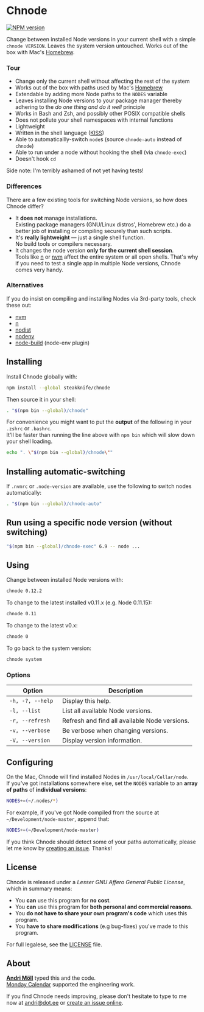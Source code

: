 Chnode
=========
[![NPM version][npm-badge]](http://badge.fury.io/js/chnode)

[npm-badge]: https://badge.fury.io/js/chnode.png

Change between installed Node versions in your current shell with a simple
`chnode VERSION`. Leaves the system version untouched. Works out of the box with
Mac's [Homebrew][homebrew].

[homebrew]: https://github.com/Homebrew/homebrew

### Tour
- Change only the current shell without affecting the rest of the system
- Works out of the box with paths used by Mac's [Homebrew][homebrew]
- Extendable by adding more Node paths to the `NODES` variable
- Leaves installing Node versions to your package manager thereby adhering to
  the *do one thing and do it well* principle
- Works in Bash and Zsh, and possibly other POSIX compatible shells
- Does not pollute your shell namespaces with internal functions
- Lightweight
- Written in the shell language ([KISS][kiss])
- Able to automaticallly-switch `node`s (source `chnode-auto` instead of `chnode`)
- Able to run under a node without hooking the shell (via `chnode-exec`)
- Doesn't hook `cd`

Side note: I'm terribly ashamed of not yet having tests!

[kiss]: https://en.wikipedia.org/wiki/Keep_it_simple_stupid

### Differences
There are a few existing tools for switching Node versions, so how does
Chnode differ?
- It **does not** manage installations.  
  Existing package managers (GNU/Linux distros', Homebrew etc.) do a better job
  of installing or compiling securely than such scripts.
- It's **really lightweight** — just a single shell function.  
  No build tools or compilers necessary.
- It changes the node version **only for the current shell session**.  
  Tools like [n][n] or [nvm][nvm] affect the entire system or all open shells.
  That's why if you need to test a single app in multiple Node versions,
  Chnode comes very handy.

### Alternatives
If you do insist on compiling and installing Nodes via 3rd-party tools, check
these out:
- [nvm][nvm]
- [n][n]
- [nodist][nodist]
- [nodenv][nodenv]
- [node-build][node-build] (node-env plugin)

[nvm]: https://github.com/brianloveswords/nvm
[n]: https://github.com/visionmedia/n
[nodist]: https://github.com/marcelklehr/nodist
[nodenv]: https://github.com/nodenv/nodenv
[node-build]: https://github.com/nodenv/node-build


Installing
----------
Install Chnode globally with:
```sh
npm install --global steakknife/chnode
```

Then source it in your shell:
```sh
. "$(npm bin --global)/chnode"
```

For convenience you might want to put the **output** of the following in your
`.zshrc` or `.bashrc`.  
It'll be faster than running the line above with `npm bin` which will slow down
your shell loading.
```sh
echo ". \"$(npm bin --global)/chnode\""
```

Installing automatic-switching
------------------------------
If `.nvmrc` or `.node-version` are available, use the following to switch nodes automatically:

```sh
. "$(npm bin --global)/chnode-auto"
```

Run using a specific node version (without switching)
---------------------------------------------------------
```sh
"$(npm bin --global)/chnode-exec" 6.9 -- node ...
```

Using
-----
Change between installed Node versions with:
```sh
chnode 0.12.2
```

To change to the latest installed v0.11.x (e.g. Node 0.11.15):
```sh
chnode 0.11
```

To change to the latest v0.x:
```sh
chnode 0
```

To go back to the system version:
```sh
chnode system
```

### Options
Option           | Description
-----------------|------------
`-h, -?, --help `| Display this help.
`-l, --list     `| List all available Node versions.
`-r, --refresh  `| Refresh and find all available Node versions.
`-v, --verbose  `| Be verbose when changing versions.
`-V, --version  `| Display version information.


Configuring
-----------
On the Mac, Chnode will find installed Nodes in `/usr/local/Cellar/node`.  
If you've got installations somewhere else, set the `NODES` variable to an
**array of paths** of **individual versions**:
```sh
NODES+=(~/.nodes/*)
```

For example, if you've got Node compiled from the source at
`~/Development/node-master`, append that:
```sh
NODES+=(~/Development/node-master)
```

If you think Chnode should detect some of your paths automatically, please
let me know by [creating an issue][issues]. Thanks!

License
-------
Chnode is released under a *Lesser GNU Affero General Public License*, which
in summary means:

- You **can** use this program for **no cost**.
- You **can** use this program for **both personal and commercial reasons**.
- You **do not have to share your own program's code** which uses this program.
- You **have to share modifications** (e.g bug-fixes) you've made to this
  program.

For full legalese, see the [LICENSE](LICENSE) file.


About
-----
**[Andri Möll](http://themoll.com)** typed this and the code.  
[Monday Calendar](https://mondayapp.com) supported the engineering work.

If you find Chnode needs improving, please don't hesitate to type to me now
at [andri@dot.ee][email] or [create an issue online][issues].

[email]: mailto:andri@dot.ee
[issues]: https://github.com/steakknife/chnode/issues
